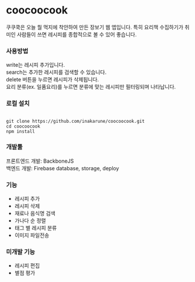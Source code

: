 # coocoocook
쿠쿠쿡은 오늘 뭘 먹지에 착안하여 만든 장보기 웹 앱입니다. 특히 요리책 수집하기가 취미인 사람들이 쓰면 레시피를 종합적으로 볼 수 있어 좋습니다.

### 사용방법
write는 레시피 추가입니다.  
search는 추가한 레시피를 검색할 수 있습니다.  
delete 버튼을 누르면 레시피가 삭제됩니다.  
요리 분류(ex. 일품요리)를 누르면 분류에 맞는 레시피만 필터링되며 나타납니다.  

### 로컬 설치
<pre><code>
git clone https://github.com/inakarune/coocoocook.git
cd coocoocook
npm install
</code></pre>

### 개발툴
프론트엔드 개발: BackboneJS  
백엔드 개발: Firebase database, storage, deploy

### 기능
* 레시피 추가
* 레시피 삭제
* 재료나 음식명 검색
* 가나다 순 정렬
* 태그 별 레시피 분류
* 이미지 파일전송

### 미개발 기능
* 레시피 편집
* 별점 평가
